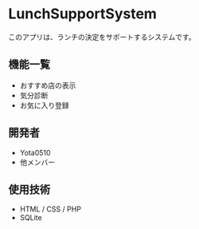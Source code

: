 # LunchSupportSystem

このアプリは、ランチの決定をサポートするシステムです。

## 機能一覧
- おすすめ店の表示
- 気分診断
- お気に入り登録

## 開発者
- Yota0510
- 他メンバー

## 使用技術
- HTML / CSS / PHP
- SQLite
